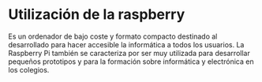 # Utilización de la raspberry

Es un ordenador de bajo coste y formato compacto destinado al desarrollado para hacer accesible la informática a todos los usuarios. La Raspberry Pi también se caracteriza por ser muy utilizada para desarrollar pequeños prototipos y para la formación sobre informática y electrónica en los colegios.

